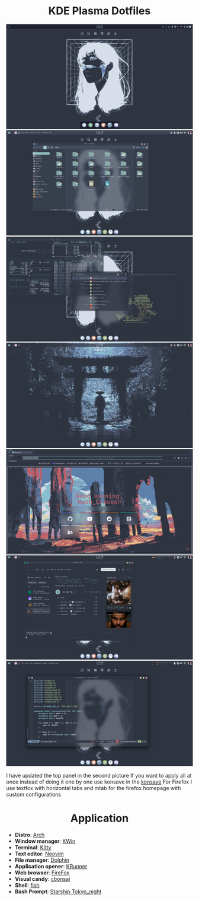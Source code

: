 <div align="center"> 
  
# KDE Plasma Dotfiles 
</div>

![riceSS](home.png)
![riceSS](home-dolphin.png)
![riceSS](home-applications.png)
![riceSS](home-2.png)
![riceSS](firefox.png)
![riceSS](Spotify.png)
![riceSS](neovim.png)

I have updated the top panel in the second picture
If you want to apply all at once instead of doing it one by one use konsave in the [konsave](konsave)
For Firefox I use textfox with horizontal tabs and mtab for the firefox homepage with custom configurations



<div align="center">

# Application

</div>

-   **Distro**: [Arch](https://archlinux.org)
-   **Window manager**: [KWin](https://github.com/KDE/kwin)
-   **Terminal**: [Kitty](https://github.com/kovidgoyal/kitty)
-   **Text editor**: [Neovim](https://github.com/neovim/neovim)
-   **File manager**: [Dolphin](https://github.com/KDE/dolphin)
-   **Application opener**: [KRunner](https://wiki.archlinux.org/title/KRunner)
-   **Web browser**: [FireFox](https://www.mozilla.org/en-US/firefox/windows/)
-   **Visual candy**: [cbonsai](https://github.com/hortinstein/cbonsai)
-   **Shell**: [fish](https://github.com/fish-shell/fish-shell)
-   **Bash Prompt**: [Starship Tokyo_night](https://starship.rs/)
